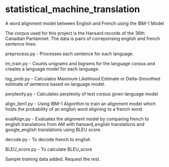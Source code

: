 # statistical_machine_translation
A word alignment model between English and French using the IBM-1 Model

The corpus used for this project is the Hansard records of the 36th Canadian Parliamnet.
The data is pairs of correponsing english and french sentence lines.

preprocess.py - Processes each sentence for each language. 

lm_train.py - Counts unigrams and bigrams for the language corpus and creates a language model for each language.

log_prob.py - Calculates Maximum Likelihood Estimate or Delta-Smoothed estimate of sentence based on language model.

perplexity.py - Calculates perplexity of test corpus given language model

align_ibm1.py - Using IBM-1 Algoirthm to train an alignment model which holds the probability of an english word aligining to a french word.

evalAlign.py - Evaluates the alignment model by comparing french to english translations from AM with hansard_english translations and google_english translations using BLEU score.

decode.py - To decode french to english

BLEU_score.py - To calculate BLEU_score

Sample training data added. Request the rest.
